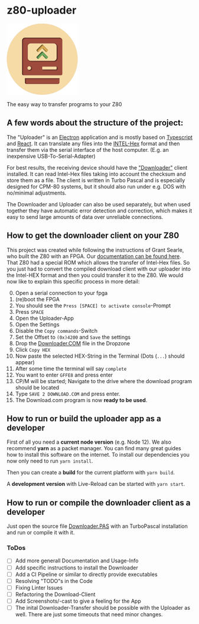 # z80-uploader
![Logo](./public/logo192.png)

The easy way to transfer programs to your Z80

## A few words about the structure of the project:

The "Uploader" is an [Electron](https://www.electronjs.org) application and is mostly based on [Typescript](https://www.typescriptlang.org) and [React](http://reactjs.org). It can translate any files into the [INTEL-Hex](https://en.wikipedia.org/wiki/Intel_HEX) format and then transfer them via the serial interface of the host computer. (E.g. an inexpensive USB-To-Serial-Adapter)

For best results, the receiving device should have the ["Downloader"](Download-Client/download.pas) client installed. It can read Intel-Hex files taking into account the checksum and store them as a file. The client is written in Turbo Pascal and is especially designed for CPM-80 systems, but it should also run under e.g. DOS with no/minimal adjustments. 

The Downloader and Uploader can also be used separately, but when used together they have automatic error detection and correction, which makes it easy to send large amounts of data over unreliable connections.

## How to get the downloader client on your Z80

This project was created while following the instructions of Grant Searle, who built the Z80 with an FPGA. Our [documentation can be found here](https://github.com/sinnaj-r/z80-on-an-fpga).
That Z80 had a special ROM which allows the transfer of Intel-Hex files.
So you just had to convert the compiled download client with our uploader into the Intel-HEX format and then you could transfer it to the Z80.
We would now like to explain this specific process in more detail: 

0. Open a serial connection to your fpga 
1. (re)boot the FPGA
2. You should see the `Press [SPACE] to activate console`-Prompt
3. Press `SPACE`
4. Open the Uploader-App
5. Open the Settings
6. Disable the `Copy commands`-Switch 
7. Set the Offset to `(0x)4200` and `Save` the settings
8. Drop the [Downloader.COM](Download-Client/download.com) file in the Dropzone
9. Click `Copy HEX`
10. Now paste the selected HEX-String in the Terminal (Dots (`...`) should appear)
11. After some time the terminal will say `complete`
12. You want to enter `GFFE8` and press enter
13. CP/M will be started; Navigate to the drive where the download program should be located 
14. Type `SAVE 2 DOWNLOAD.COM` and press enter. 
15. The Download.com program is now **ready to be used**.

## How to run or build the uploader app as a developer

First of all you need a **current node version** (e.g. Node 12). We also recommend **yarn** as a packet manager.
You can find many great guides how to install this software on the internet.
To install our dependencies you now only need to run `yarn install`.

Then you can create a **build** for the current platform with `yarn build`.

A **development version** with Live-Reload can be started with `yarn start`.

## How to run or compile the downloader client as a developer

Just open the source file [Downloader.PAS](Download-Client/download.pas) with an TurboPascal installation and run or compile it with it.

### ToDos

- [ ] Add more generall Documentation and Usage-Info
- [ ] Add specific instructions to install the Downloader
- [ ] Add a CI Pipeline or similar to directly provide executables
- [ ] Resolving "TODO"s in the Code
- [ ] Fixing Linter Issues
- [ ] Refactoring the Download-Client
- [ ] Add Screenshots/-cast to give a feeling for the App
- [ ] The inital Downloader-Transfer should be possible with the Uploader as well. There are just some timeouts that need minor changes.
